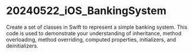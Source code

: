 # 20240522_iOS_BankingSystem
Create a set of classes in Swift to represent a simple banking system. This code is used to  demonstrate your understanding of inheritance, method overloading, method overriding, computed properties, initializers, and deinitializers.
